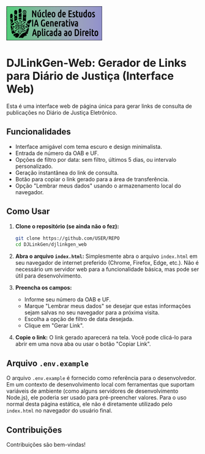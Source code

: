 <a href="https://chat.whatsapp.com/Imp8gTK8UR5JgAGSY19tzf" target="_blank">
    <img src="https://github.com/p31x070/fact_chek/raw/main/LogoNIAD.png" class="logo" width="250"/>
</a>


# DJLinkGen-Web: Gerador de Links para Diário de Justiça (Interface Web)

Esta é uma interface web de página única para gerar links de consulta de publicações no Diário de Justiça Eletrônico.

## Funcionalidades

* Interface amigável com tema escuro e design minimalista.
* Entrada de número da OAB e UF.
* Opções de filtro por data: sem filtro, últimos 5 dias, ou intervalo personalizado.
* Geração instantânea do link de consulta.
* Botão para copiar o link gerado para a área de transferência.
* Opção "Lembrar meus dados" usando o armazenamento local do navegador.

## Como Usar

1.  **Clone o repositório (se ainda não o fez):**
    ```bash
    git clone https://github.com/USER/REPO
    cd DJLinkGen/djlinkgen_web
    ```
2.  **Abra o arquivo `index.html`:**
    Simplesmente abra o arquivo `index.html` em seu navegador de internet preferido (Chrome, Firefox, Edge, etc.). Não é necessário um servidor web para a funcionalidade básica, mas pode ser útil para desenvolvimento.

3.  **Preencha os campos:**
    * Informe seu número da OAB e UF.
    * Marque "Lembrar meus dados" se desejar que estas informações sejam salvas no seu navegador para a próxima visita.
    * Escolha a opção de filtro de data desejada.
    * Clique em "Gerar Link".

4.  **Copie o link:**
    O link gerado aparecerá na tela. Você pode clicá-lo para abrir em uma nova aba ou usar o botão "Copiar Link".

## Arquivo `.env.example`

O arquivo `.env.example` é fornecido como referência para o desenvolvedor. Em um contexto de desenvolvimento local com ferramentas que suportam variáveis de ambiente (como alguns servidores de desenvolvimento Node.js), ele poderia ser usado para pré-preencher valores. Para o uso normal desta página estática, ele não é diretamente utilizado pelo `index.html` no navegador do usuário final.

## Contribuições

Contribuições são bem-vindas!
